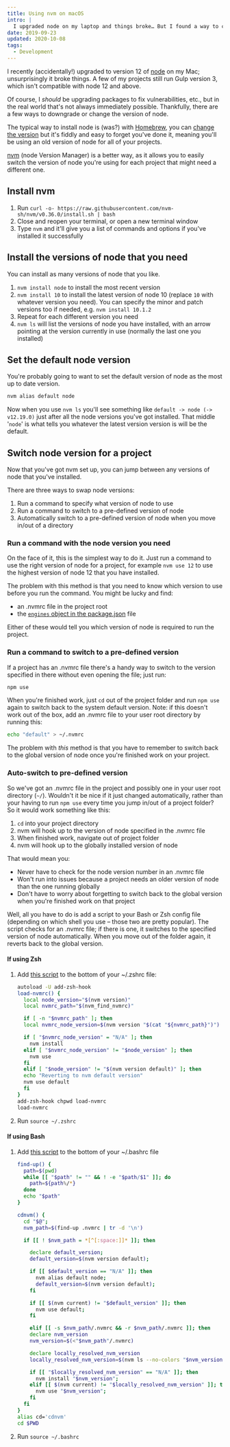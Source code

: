 ```yaml
---
title: Using nvm on macOS
intro: |
  I upgraded node on my laptop and things broke… But I found a way to change the node version, to keep projects alive until there's time to upgrade all those packages and config.
date: 2019-09-23
updated: 2020-10-08
tags:
  - Development
---
```


I recently (accidentally!) upgraded to version 12 of [node](https://nodejs.org/en/) on my Mac; unsurprisingly it broke things. A few of my projects still run Gulp version 3, which isn't compatible with node 12 and above.

Of course, I *should* be upgrading packages to fix vulnerabilities, etc., but in the real world that's not always immediately possible. Thankfully, there are a few ways to downgrade or change the version of node.

The typical way to install node is (was?) with [Homebrew](https://brew.sh/), you can [change the version](https://apple.stackexchange.com/questions/171530/how-do-i-downgrade-node-or-install-a-specific-previous-version-using-homebrew#answer-207883) but it's fiddly and easy to forget you've done it, meaning you'll be using an old version of node for all of your projects.

[nvm](https://github.com/nvm-sh/nvm) (node Version Manager) is a better way, as it allows you to easily switch the version of node you're using for each project that might need a different one.


## Install nvm

1. Run `curl -o- https://raw.githubusercontent.com/nvm-sh/nvm/v0.36.0/install.sh | bash`
2. Close and reopen your terminal, or open a new terminal window
3. Type `nvm` and it'll give you a list of commands and options if you've installed it successfully


## Install the versions of node that you need

You can install as many versions of node that you like.

1. `nvm install node` to install the most recent version
2. `nvm install 10` to install the latest version of node 10 (replace `10` with whatever version you need). You can specify the minor and patch versions too if needed, e.g. `nvm install 10.1.2`
3. Repeat for each different version you need
4. `nvm ls` will list the versions of node you have installed, with an arrow pointing at the version currently in use (normally the last one you installed)


## Set the default node version

You're probably going to want to set the default version of node as the most up to date version.

```bash
nvm alias default node
```

Now when you use `nvm ls` you'll see something like `default -> node (-> v12.19.0)` just after all the node versions you've got installed. That middle '`node`' is what tells you whatever the latest version version is will be the default.


## Switch node version for a project

Now that you've got nvm set up, you can jump between any versions of node that you've installed.

There are three ways to swap node versions:

1. Run a command to specify what version of node to use
2. Run a command to switch to a pre-defined version of node
2. Automatically switch to a pre-defined version of node when you move in/out of a directory

### Run a command with the node version you need

On the face of it, this is the simplest way to do it. Just run a command to use the right version of node for a project, for example `nvm use 12` to use the highest version of node 12 that you have installed.

The problem with this method is that you need to know which version to use before you run the command. You might be lucky and find:

- an .nvmrc file in the project root
- the [`engines` object in the package.json](https://docs.npmjs.com/files/package.json#engines) file

Either of these would tell you which version of node is required to run the project.

### Run a command to switch to a pre-defined version

If a project has an .nvmrc file there's a handy way to switch to the version specified in there without even opening the file; just run:

```bash
npm use
```

When you're finished work, just `cd` out of the project folder and run `npm use` again to switch back to the system default version. Note: if this doesn't work out of the box, add an .nvmrc file to your user root directory by running this:

```bash
echo "default" > ~/.nvmrc
```

The problem with *this* method is that you have to remember to switch back to the global version of node once you're finished work on your project.


### Auto-switch to pre-defined version

So we've got an .nvmrc file in the project and possibly one in your user root directory (`~/`). Wouldn't it be nice if it just changed automatically, rather than your having to run `npm use` every time you jump in/out of a project folder? So it would work something like this:

1. `cd` into your project directory
2. nvm will hook up to the version of node specified in the .nvmrc file
3. When finished work, navigate out of project folder
4. nvm will hook up to the globally installed version of node

That would mean you:

- Never have to check for the node version number in an .nvmrc file
- Won't run into issues because a project needs an older version of node than the one running globally
- Don't have to worry about forgetting to switch back to the global version when you're finished work on that project

Well, all you have to do is add a script to your Bash or Zsh config file (depending on which shell you use – those two are pretty popular). The script checks for an .nvmrc file; if there is one, it switches to the specified version of node automatically. When you move out of the folder again, it reverts back to the global version.

#### If using Zsh
1. Add [this script](https://github.com/nvm-sh/nvm#zsh) to the bottom of your ~/.zshrc file:
    ```bash
    autoload -U add-zsh-hook
    load-nvmrc() {
      local node_version="$(nvm version)"
      local nvmrc_path="$(nvm_find_nvmrc)"

      if [ -n "$nvmrc_path" ]; then
      local nvmrc_node_version=$(nvm version "$(cat "${nvmrc_path}")")

      if [ "$nvmrc_node_version" = "N/A" ]; then
        nvm install
      elif [ "$nvmrc_node_version" != "$node_version" ]; then
        nvm use
      fi
      elif [ "$node_version" != "$(nvm version default)" ]; then
      echo "Reverting to nvm default version"
      nvm use default
      fi
    }
    add-zsh-hook chpwd load-nvmrc
    load-nvmrc

    ```
2. Run `source ~/.zshrc`

#### If using Bash
1. Add [this script](https://github.com/nvm-sh/nvm#bash) to the bottom of your ~/.bashrc file
    ```bash
    find-up() {
      path=$(pwd)
      while [[ "$path" != "" && ! -e "$path/$1" ]]; do
        path=${path%/*}
      done
      echo "$path"
    }

    cdnvm() {
      cd "$@";
      nvm_path=$(find-up .nvmrc | tr -d '\n')

      if [[ ! $nvm_path = *[^[:space:]]* ]]; then

        declare default_version;
        default_version=$(nvm version default);

        if [[ $default_version == "N/A" ]]; then
          nvm alias default node;
          default_version=$(nvm version default);
        fi

        if [[ $(nvm current) != "$default_version" ]]; then
          nvm use default;
        fi

        elif [[ -s $nvm_path/.nvmrc && -r $nvm_path/.nvmrc ]]; then
        declare nvm_version
        nvm_version=$(<"$nvm_path"/.nvmrc)

        declare locally_resolved_nvm_version
        locally_resolved_nvm_version=$(nvm ls --no-colors "$nvm_version" | tail -1 | tr -d '\->*' | tr -d '[:space:]')

        if [[ "$locally_resolved_nvm_version" == "N/A" ]]; then
          nvm install "$nvm_version";
        elif [[ $(nvm current) != "$locally_resolved_nvm_version" ]]; then
          nvm use "$nvm_version";
        fi
      fi
    }
    alias cd='cdnvm'
    cd $PWD
    ```
2. Run `source ~/.bashrc`


